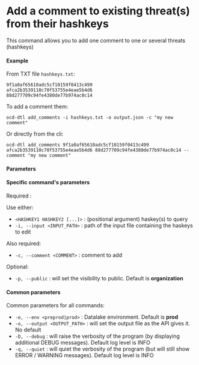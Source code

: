 # Add a comment to existing threat(s) from their hashkeys

This command allows you to add one comment to one or several threats (hashkeys)

#### Example

From TXT file `hashkeys.txt`:

    9f1a0af65610adc5cf10159f0413c499
    afca2b3539110c70f53755e4eae5b4d6
    88d277709c94fe4380de77b974ac0c14

To add a comment them:
    
    ocd-dtl add_comments -i hashkeys.txt -o output.json -c "my new comment"

Or directly from the cli:
    
    ocd-dtl add_comments 9f1a0af65610adc5cf10159f0413c499 afca2b3539110c70f53755e4eae5b4d6 88d277709c94fe4380de77b974ac0c14 --comment "my new comment"

#### Parameters

#### Specific command's parameters

Required :

Use either:
* `<HASHKEY1 HASHKEY2 [...]>` : (positional argument) haskey(s) to query   
* `-i, --input <INPUT_PATH>` : path of the input file containing the haskeys to edit 

Also required:
* `-c, --comment <COMMENT>` : comment to add

Optional:
* `-p, --public` : will set the visibility to public. Default is **organization** 

#### Common parameters
Common parameters for all commands:  
* `-e, --env <preprod|prod>` :   Datalake environment. Default is **prod**  
* `-o, --output <OUTPUT_PATH>` : will set the output file as the API gives it.  No default
* `-D, --debug`  : will raise the verbosity of the program (by displaying additional DEBUG messages). Default log level is INFO
* `-q, --quiet` : will quiet the verbosity of the program (but will still show ERROR / WARNING messages). Default log level is INFO


